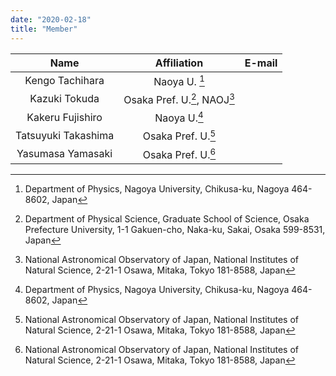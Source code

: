 ```yaml
---
date: "2020-02-18"
title: "Member"
---
```


| Name | Affiliation | E-mail |
|:---:|:---:|:---:|
| Kengo Tachihara | Naoya U. [^nagoya] | |
| Kazuki Tokuda | Osaka Pref. U.[^opu],  NAOJ[^naoj] |  |
| Kakeru Fujishiro | Naoya U.[^nagoya] |  |
| Tatsuyuki Takashima | Osaka Pref. U.[^naoj] |  |
| Yasumasa Yamasaki | Osaka Pref. U.[^naoj] |  |

[^nagoya]: Department of Physics, Nagoya University, Chikusa-ku, Nagoya 464-8602, Japan  
[^opu]: Department of Physical Science, Graduate School of Science, Osaka Prefecture University, 1-1 Gakuen-cho, Naka-ku, Sakai, Osaka 599-8531, Japan  
[^naoj]: National Astronomical Observatory of Japan, National Institutes of Natural Science, 2-21-1 Osawa, Mitaka, Tokyo 181-8588, Japan  
